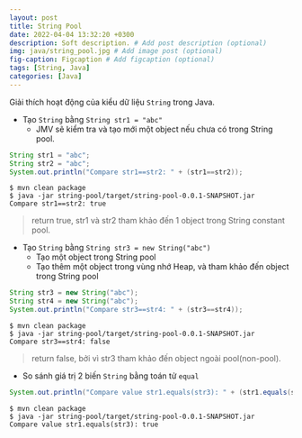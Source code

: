 ```yaml
---
layout: post
title: String Pool
date: 2022-04-04 13:32:20 +0300
description: Soft description. # Add post description (optional)
img: java/string_pool.jpg # Add image post (optional)
fig-caption: Figcaption # Add figcaption (optional)
tags: [String, Java]
categories: [Java]
---
```

Giải thích hoạt động của kiểu dữ liệu `String` trong Java.


- Tạo `String` bằng `String str1 = "abc"`
    - JMV sẽ kiểm tra và tạo mới một object nếu chưa có trong String pool.

```java
String str1 = "abc";
String str2 = "abc";
System.out.println("Compare str1==str2: " + (str1==str2)); 

``` 

```shell
$ mvn clean package
$ java -jar string-pool/target/string-pool-0.0.1-SNAPSHOT.jar
Compare str1==str2: true
```

> return true, str1 và str2 tham khảo đến 1 object trong String constant pool.

- Tạo `String` bằng `String str3 = new String("abc")`
    - Tạo một object trong String pool
    - Tạo thêm một object trong vùng nhớ Heap, và tham khảo đến object trong String pool

```java
String str3 = new String("abc");
String str4 = new String("abc");
System.out.println("Compare str3==str4: " + (str3==str4));
``` 

```shell
$ mvn clean package
$ java -jar string-pool/target/string-pool-0.0.1-SNAPSHOT.jar
Compare str3==str4: false
```

> return false, bởi vì str3 tham khảo đến object ngoài pool(non-pool).

- So sánh giá trị 2 biến `String` bằng toán tử `equal`

```java
System.out.println("Compare value str1.equals(str3): " + (str1.equals(str3)));
```

```shell
$ mvn clean package
$ java -jar string-pool/target/string-pool-0.0.1-SNAPSHOT.jar
Compare value str1.equals(str3): true
```` 
